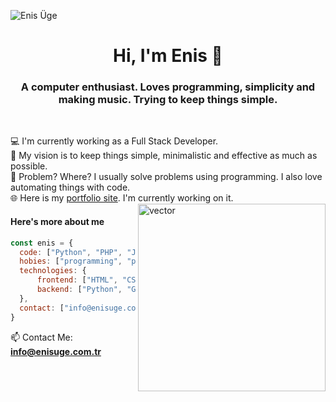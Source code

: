 <img align="center" src='https://svgshare.com/i/zkW.svg' title='banner' alt="Enis Üge"/></a>
<h1 align="center">Hi, I'm Enis 👋</h1>
<h3 align="center">A computer enthusiast. Loves programming, simplicity and making music. Trying to keep things simple.</h3><br>

💻 I'm currently working as a Full Stack Developer.<br>
🧹 My vision is to keep things simple, minimalistic and effective as much as possible.<br>
🤔 Problem? Where? I usually solve problems using programming. I also love automating things with code.<br>
🌐 Here is my <a href="https://enisuge.com.tr">portfolio site</a>. I'm currently working on it.
<img align="right" src="https://cdn-icons-png.flaticon.com/512/1995/1995515.png" alt="vector" height="300">

#### Here's more about me
```javascript
const enis = {
  code: ["Python", "PHP", "JavaScript", "HTML", "CSS", "Go", "NodeJS", "AngularJS", "Ionic", "PostgreSQL"],
  hobies: ["programming", "piano", "art & design"],
  technologies: {
      frontend: ["HTML", "CSS", "Bootstrap", "Tailwind"],
      backend: ["Python", "Go", "JS", "NodeJS", "PHP"],
  },
  contact: ["info@enisuge.com.tr"]
}
```

📫 Contact Me: **info@enisuge.com.tr**
